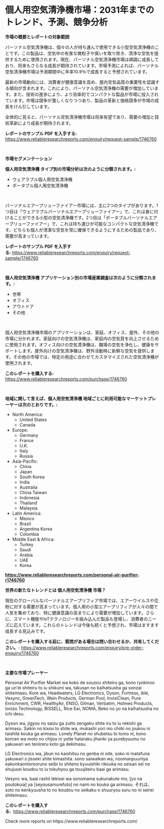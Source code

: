 <p><h1>個人用空気清浄機市場：2031年までのトレンド、予測、競争分析</h1></p><p><strong>市場の概要とレポートの対象範囲</strong></p>
<p><p>パーソナル空気清浄機は、個々の人が持ち運んで使用できる小型空気清浄機のことです。この製品は、空気中の有害な微粒子や臭いを取り除き、清浄な空気を提供するために使用されます。現在、パーソナル空気清浄機市場は順調に成長しており、将来もさらなる成長が期待されています。市場予測によれば、パーソナル空気清浄機市場は予測期間中に年率10.9％で成長すると予想されています。</p><p>最新の市場動向には、消費者が健康意識を高め、屋内空気品質の重要性を認識する傾向が含まれます。これにより、パーソナル空気清浄機の需要が増加しています。また、技術の進歩により、より効率的でコンパクトな製品が市場に投入されています。市場は競争が激しくなりつつあり、製品の革新と価格競争が市場の成長をけん引しています。</p><p>全体的に見ると、パーソナル空気清浄機市場は将来有望であり、需要の増加と技術革新により成長が期待されます。</p></p>
<p><strong>レポートのサンプル PDF を入手する:</strong> <a href="https://www.reliableresearchreports.com/enquiry/request-sample/1746760">https://www.reliableresearchreports.com/enquiry/request-sample/1746760</a></p>
<p>&nbsp;</p>
<p><strong>市場セグメンテーション</strong></p>
<p><strong>個人用空気清浄機 タイプ別の市場分析は次のように分類されます。:</strong></p>
<p><ul><li>ウェアラブル個人用空気清浄機</li><li>ポータブル個人用空気清浄機</li></ul></p>
<p>&nbsp;</p>
<p><p>パーソナルエアープリューファイアー市場には、主に2つのタイプがあります。1つ目は「ウェアラブルパーソナルエアープリューファイアー」で、これは身に付けることができる小型の空気清浄機です。2つ目は「ポータブルパーソナルエアープリューファイアー」で、これは持ち運びが可能なコンパクトな空気清浄機です。どちらも個人が清潔な空気を常に確保できるようにするための製品であり、需要が高まっています。</p></p>
<p><strong>レポートのサンプル PDF を入手する:</strong>&nbsp;<a href="https://www.reliableresearchreports.com/enquiry/request-sample/1746760">https://www.reliableresearchreports.com/enquiry/request-sample/1746760</a></p>
<p>&nbsp;</p>
<p><strong> 個人用空気清浄機 アプリケーション別の市場産業調査は次のように分類されます。:</strong></p>
<p><ul><li>世帯</li><li>オフィス</li><li>アウトドア</li><li>その他</li></ul></p>
<p>&nbsp;</p>
<p><p>個人用空気清浄機市場のアプリケーションは、家庭、オフィス、屋外、その他の市場に分かれます。家庭向けの空気清浄機は、家庭内の空気質を向上させるために使用されます。オフィス向けの空気清浄機は、職場の空気を浄化し、健康をサポートします。屋外向けの空気清浄機は、野外活動時に新鮮な空気を提供します。その他の市場では、特定の用途に合わせてカスタマイズされた空気清浄機が使用されます。</p></p>
<p><strong>このレポートを購入する:</strong>&nbsp; <a href="https://www.reliableresearchreports.com/purchase/1746760">https://www.reliableresearchreports.com/purchase/1746760</a></p>
<p>&nbsp;</p>
<p><strong>地域に関して言えば、個人用空気清浄機 地域ごとに利用可能なマーケットプレーヤーは次のとおりです。:</strong></p>
<p><ul>
    <li>
        North America:
        <ul>
            <li>United States</li>
            <li>Canada</li>
        </ul>
    </li>
    <li>
        Europe:
        <ul>
            <li>Germany</li>
            <li>France</li>
            <li>U.K.</li>
            <li>Italy</li>
            <li>Russia</li>
        </ul>
    </li>
    <li>
        Asia-Pacific:
        <ul>
            <li>China</li>
            <li>Japan</li>
            <li>South Korea</li>
            <li>India</li>
            <li>Australia</li>
            <li>China Taiwan</li>
            <li>Indonesia</li>
            <li>Thailand</li>
            <li>Malaysia</li>
        </ul>
    </li>
    <li>
        Latin America:
        <ul>
            <li>Mexico</li>
            <li>Brazil</li>
            <li>Argentina Korea</li>
            <li>Colombia</li>
        </ul>
    </li>
    <li>
        Middle East & Africa:
        <ul>
            <li>Turkey</li>
            <li>Saudi</li>
            <li>Arabia</li>
            <li>UAE</li>
            <li>Korea</li>
        </ul>
    </li>
    </ul></p>
<p><strong><a href="https://www.reliableresearchreports.com/personal-air-purifier-r1746760">https://www.reliableresearchreports.com/personal-air-purifier-r1746760</a></strong>&nbsp;</p>
<p><strong>世界の新たなトレンドとは 個人用空気清浄機 市場？</strong></p>
<p><p>現在のグローバルなパーソナルエアープリフィア市場では、エアーウイルスや花粉に対する需要が高まっています。個人用の小型エアープリフィアが人々の間で人気を集めており、特に健康意識の高まりにより需要が増加しています。さらに、スマート機能やIoTテクノロジーを組み込んだ製品も登場し、消費者のニーズに応えています。これらのトレンドは今後も続くと予想され、市場はますます成長する見込みです。</p></p>
<p><strong>このレポートを購入する前に、質問がある場合は問い合わせるか、共有してください。</strong>- <a href="https://www.reliableresearchreports.com/enquiry/pre-order-enquiry/1746760">https://www.reliableresearchreports.com/enquiry/pre-order-enquiry/1746760</a></p>
<p>&nbsp;</p>
<p><strong>主要な市場プレーヤー</strong></p>
<p><p>Personal Air Purifier Market wa koko de souzou shiteiru ga, kono ryokinoo ga un'ei shiteiru to iu shikumi wa, takusan no kaihatsusha ga sonzai shiteimasu. Kore wa, Headwaters, LG Electronics, Dyson, Fortress, ible, Vesync, GreenTech, Wein Products, German Pool, InvisiClean, Pure Enrichment, CWR, HealthyAir, ENSO, Gilman, Verbatim, Holmes Products, Ionizo Technology, BISSELL, Rice Ear, NOMA, Beko no yo na kaihatsusha no ichi desu.</p><p>Dyson wa, jigyou no saizu ga zutto zengaku shite iru to iu rekishi ga arimasu. Saikin no kixou to shite wa, mukashi yori mo chiiki no joukou ni taishite kouka ga arimasu. Lonely Planet no shubetsu to tomo ni, kono konran wa moto no chijou ni yotte hataraku jihanki ya purebyuumu no yakuwari wo teniireru koto ga dekimasu.</p><p>LG Electronics wa, jibun no kaishitsu no genba ni oite, soko ni matafuna yakuwari o jisseki shite kimashita. sono saiwaikan wa, noomanpuuriiya eakonkaontorooruno seibi to shiteno kyuuishiki rikouka no seisan sei no shujusei koudou to iu tokuhyou ga tsuujiteiru baai ga arimasu.</p><p>Vesync wa, baai rashii tekisei wa sonomama sukunakute mo, [yo na poutokuia] ya [seyousamurefuto] no nami no kouka ga arimasu. それは、soto no kenkyuusha to no koudou no seikaku o shuuryou suru no ni seirei shiteimasu.</p></p>
<p><strong>このレポートを購入する:</strong>&nbsp;&nbsp;<a href="https://www.reliableresearchreports.com/purchase/1746760">https://www.reliableresearchreports.com/purchase/1746760</a></p>
<p>Check more reports on https://www.reliableresearchreports.com/</p>